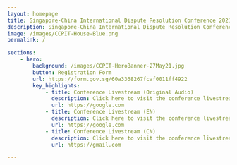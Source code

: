 ```yaml
---
layout: homepage
title: Singapore-China International Dispute Resolution Conference 2021
description: Singapore-China International Dispute Resolution Conference 2021
image: /images/CCPIT-House-Blue.png
permalink: /

sections:
    - hero:
        background: /images/CCPIT-HeroBanner-27May21.jpg
        button: Registration Form
        url: https://form.gov.sg/60a3368267fcaf0011ff4922
        key_highlights:
            - title: Conference Livestream (Original Audio)
              description: Click here to visit the conference livestream in Original Audio
              url: https://google.com
            - title: Conference Livestream (EN)
              description: Click here to visit the conference livestream in English
              url: https://google.com
            - title: Conference Livestream (CN)
              description: Click here to visit the conference livestream in Chinese
              url: https://gmail.com

---
```


